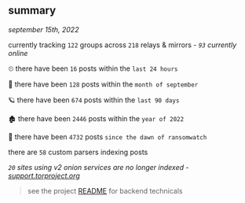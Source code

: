 
## summary
_september 15th, 2022_

currently tracking `122` groups across `218` relays & mirrors - _`93` currently online_

⏲ there have been `16` posts within the `last 24 hours`

🦈 there have been `128` posts within the `month of september`

🪐 there have been `674` posts within the `last 90 days`

🏚 there have been `2446` posts within the `year of 2022`

🦕 there have been `4732` posts `since the dawn of ransomwatch`

there are `58` custom parsers indexing posts

_`20` sites using v2 onion services are no longer indexed - [support.torproject.org](https://support.torproject.org/onionservices/v2-deprecation/)_

> see the project [README](https://github.com/joshhighet/ransomwatch#ransomwatch--) for backend technicals
